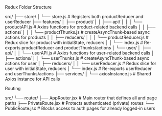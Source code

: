 Redux Folder Structure

src/
├── store/
│   └── store.js                     # Registers both productReducer and userReducer
├── features/
│   ├── product/
│   │   ├── api/
│   │   │   └── productAPI.js        # Axios functions for product-related backend calls
│   │   ├── actions/
│   │   │   └── productThunks.js     # createAsyncThunk-based async actions for products
│   │   ├── reducers/
│   │   │   └── productReducer.js    # Redux slice for product with initialState, reducers
│   │   └── index.js                 # Re-exports productReducer and productThunks/actions
│   └── user/
│       ├── api/
│       │   └── userAPI.js           # Axios functions for user-related backend calls
│       ├── actions/
│       │   └── userThunks.js        # createAsyncThunk-based async actions for user
│       ├── reducers/
│       │   └── userReducer.js       # Redux slice for user with initialState, reducers
│       └── index.js                 # Re-exports userReducer and userThunks/actions
├── services/
│   └── axiosInstance.js             # Shared Axios instance for API calls




Routing 

src/
└── router/
    ├── AppRouter.jsx         # Main router that defines all <Routes> and page paths
    ├── PrivateRoute.jsx      # Protects authenticated (private) routes
    └── PublicRoute.jsx       # Blocks access to auth pages for already logged-in users


